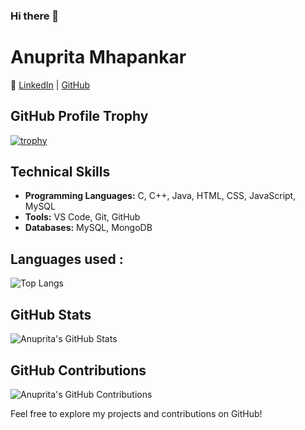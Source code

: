 ### Hi there 👋 

<!--
**Anuprita579/Anuprita579** is a ✨ _special_ ✨ repository because its `README.md` (this file) appears on your GitHub profile.

Here are some ideas to get you started:

- 🔭 I’m currently working on ...
- 🌱 I’m currently learning ...
- 👯 I’m looking to collaborate on ...
- 🤔 I’m looking for help with ...
- 💬 Ask me about ...
- 📫 How to reach me: ...
- 😄 Pronouns: ...
- ⚡ Fun fact: ...
-->
# Anuprita Mhapankar

🔗 [LinkedIn](https://www.linkedin.com/in/anupritamhapankar) | [GitHub](https://github.com/Anuprita579)

## GitHub Profile Trophy
[![trophy](https://github-profile-trophy.vercel.app/?username=Anuprita579&theme=onedark)](https://github.com/ryo-ma/github-profile-trophy)

## Technical Skills
- **Programming Languages:** C, C++, Java, HTML, CSS, JavaScript, MySQL
- **Tools:** VS Code, Git, GitHub
- **Databases:** MySQL, MongoDB

## Languages used :
![Top Langs](https://github-readme-stats.vercel.app/api/top-langs/?username=Anuprita579&size_weight=0.5&count_weight=0.5)

## GitHub Stats
![Anuprita's GitHub Stats](https://github-readme-stats.vercel.app/api?username=Anuprita579&show_icons=true&count_private=true&theme=radical)

## GitHub Contributions
![Anuprita's GitHub Contributions](https://github-readme-streak-stats.herokuapp.com/?user=Anuprita579)


Feel free to explore my projects and contributions on GitHub!



